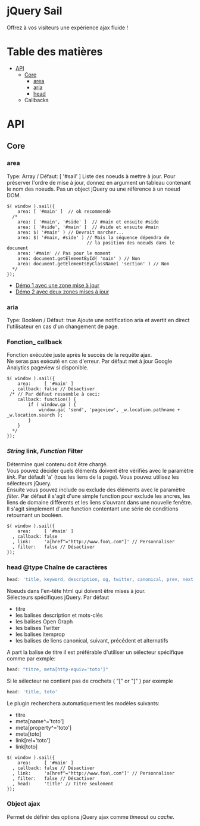 # jQuery Sail

Offrez à vos visiteurs une expérience ajax fluide !

# Table des matières 

* [API](#api)
  * [Core](#core)
    * [area](#area)
    * [aria](#aria)
    * [head](#head)
  * Callbacks

# API

## Core

### area

Type: Array / Défaut: [ '#sail' ]
Liste des noeuds à mettre à jour. Pour préserver l'ordre de mise à jour, donnez en argument un tableau 
contenant le nom des noeuds. Pas un object jQuery ou une référence à un noeud DOM.

<pre lang="javascript" class="lang-javascript"><code>$( window ).sail({
    area: [ '#main' ]  // ok recommendé
  /*
    area: [ '#main', '#side' ]  // #main et ensuite #side
    area: [ '#side', '#main' ]  // #side et ensuite #main
    area: $( '#main' ) // Devrait marcher...
    area: $( '#main, #side' ) // Mais la séquence dépendra de 
                              // la position des noeuds dans le document
    area: '#main' // Pas pour le moment
    area: document.getElementById( 'main' ) // Non
    area: document.getElementsByClassName( 'section' ) // Non
  */
});</code></pre>

* <a href="/alpha/jquery/demos/sail/basic1/" target="_blank">Démo 1 avec une zone mise à jour</a>
* <a href="/alpha/jquery/demos/sail/basic2/" target="_blank">Démo 2 avec deux zones mises à jour</a>

### aria

Type: Booléen / Défaut: true
Ajoute une notification aria et avertit en direct l'utilisateur en cas d'un changement de page.

### Fonction_ callback

Fonction exécutée juste après le succès de la requête ajax.  
Ne seras pas exécuté en cas d'erreur. 
Par défaut met à jour Google Analytics pageview si disponible.

<pre lang="javascript" class="lang-javascript"><code>$( window ).sail({
    area:     [ '#main' ]
  , callback: false // Désactiver
 /* // Par défaut ressemble à ceci:
    callback: function() {
        if ( window.ga ) {
            window.ga( 'send', 'pageview', _w.location.pathname + _w.location.search );
        }
    }
  */
});</code></pre>

### _String_ link, _Function_ Filter

Détermine quel contenu doit être chargé.  
Vous pouvez décider quels éléments doivent être vérifiés avec le paramètre _link_. 
Par défault 'a' (tous les liens de la page). Vous pouvez utilisez les sélecteurs 
jQuery.  
Ensuite vous pouvez include ou exclude des éléments avec le paramètre _filter_.
Par défaut il s'agit d'une simple function pour exclude les ancres, les liens de 
domaine différents et les liens s'ouvrant dans une nouvelle fenêtre. Il s'agit 
simplement d'une function contentant une série de conditions retournant un booléen.


<pre lang="javascript" class="lang-javascript"><code>$( window ).sail({
    area:     [ '#main' ]
  , callback: false
  , link:     'a[href^="http://www.foo\.com"]' // Personnaliser
  , filter:   false // Désactiver
});</code></pre>

### head @type Chaîne de caractères 

~~~javascript
head: 'title, keyword, description, og, twitter, canonical, prev, next, alternate'
~~~

Noeuds dans l'en-tête html qui doivent être mises à jour.  
Sélecteurs spécifiques jQuery. Par défaut

* titre
* les balises description et mots-clés
* les balises Open Graph
* les balises Twitter
* les balises itemprop
* les balises de liens canonical, suivant, précédent et alternatifs

A part la balise de titre il est préférable d'utiliser un sélecteur spécifique comme par exmple:

~~~javascript
head: "titre, meta[http-equiv='toto']"
~~~

Si le sélecteur ne contient pas de crochets ( "[" or "]" ) par exemple

~~~javascript
head: 'title, toto'
~~~

Le plugin recherchera automatiquement les modèles suivants:

- titre
- meta[name^='toto']
- meta[property^='toto']
- meta[toto]
- link[rel='toto']
- link[toto]

<pre lang="javascript" class="lang-javascript"><code>$( window ).sail({
    area:     [ '#main' ]
  , callback: false // Désactiver
  , link:     'a[href^="http://www.foo\.com"]' // Personnaliser
  , filter:   false // Désactiver
  , head:     'title' // Titre seulement
});</code></pre>

### Object ajax

Permet de définir des options jQuery ajax comme _timeout_ ou _cache_.
